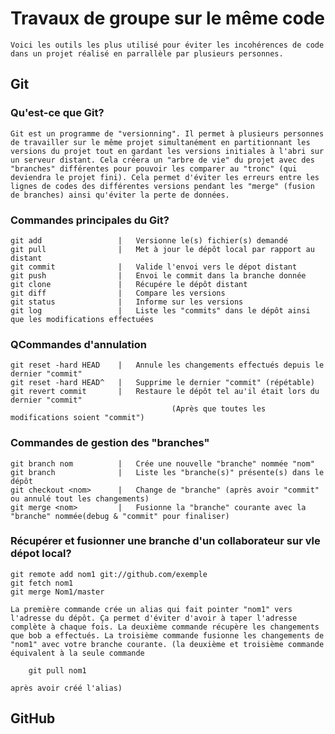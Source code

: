 # Travaux de groupe sur le même code

    Voici les outils les plus utilisé pour éviter les incohérences de code dans un projet réalisé en parrallèle par plusieurs personnes.

## Git

### Qu'est-ce que Git?

    Git est un programme de "versionning". Il permet à plusieurs personnes de travailler sur le même projet simultanément en partitionnant les versions du projet tout en gardant les versions initiales à l'abri sur un serveur distant. Cela créera un "arbre de vie" du projet avec des "branches" différentes pour pouvoir les comparer au "tronc" (qui deviendra le projet fini). Cela permet d'éviter les erreurs entre les lignes de codes des différentes versions pendant les "merge" (fusion de branches) ainsi qu'éviter la perte de données.



### Commandes principales du Git?
            
    git add                 |   Versionne le(s) fichier(s) demandé
    git pull                |   Met à jour le dépôt local par rapport au distant
    git commit              |   Valide l'envoi vers le dépot distant
    git push                |   Envoi le commit dans la branche donnée
    git clone               |   Récupére le dépôt distant
    git diff                |   Compare les versions
    git status              |   Informe sur les versions
    git log                 |   Liste les "commits" dans le dépôt ainsi que les modifications effectuées

### QCommandes d'annulation

    git reset -hard HEAD    |   Annule les changements effectués depuis le dernier "commit"
    git reset -hard HEAD^   |   Supprime le dernier "commit" (répétable)
    git revert commit       |   Restaure le dépôt tel au'il était lors du dernier "commit"
                                        (Après que toutes les modifications soient "commit")

### Commandes de gestion des "branches"

    git branch nom          |   Crée une nouvelle "branche" nommée "nom"
    git branch              |   Liste les "branche(s)" présente(s) dans le dépôt
    git checkout <nom>      |   Change de "branche" (après avoir "commit" ou annulé tout les changements)
    git merge <nom>         |   Fusionne la "branche" courante avec la "branche" nommée(debug & "commit" pour finaliser)

### Récupérer et fusionner une branche d'un collaborateur sur vle dépot local?

    git remote add nom1 git://github.com/exemple
    git fetch nom1
    git merge Nom1/master

    La première commande crée un alias qui fait pointer "nom1" vers l'adresse du dépôt. Ça permet d'éviter d'avoir à taper l'adresse complète à chaque fois. La deuxième commande récupère les changements que bob a effectués. La troisième commande fusionne les changements de "nom1" avec votre branche courante. (la deuxième et troisième commande équivalent à la seule commande

        git pull nom1

    après avoir créé l'alias)

## GitHub